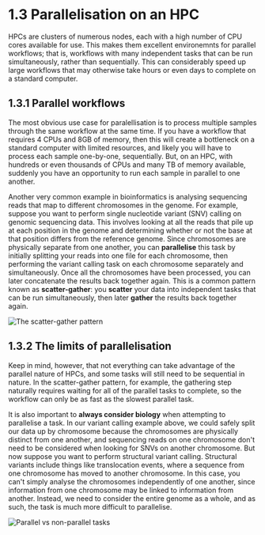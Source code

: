 # 1.3 Parallelisation on an HPC

HPCs are clusters of numerous nodes, each with a high number of CPU cores available for use. This makes them excellent environemnts for parallel workflows; that is, workflows with many independent tasks that can be run simultaneously, rather than sequentially. This can considerably speed up large workflows that may otherwise take hours or even days to complete on a standard computer.

## 1.3.1 Parallel workflows

The most obvious use case for paralellisation is to process multiple samples through the same workflow at the same time. If you have a workflow that requires 4 CPUs and 8GB of memory, then this will create a bottleneck on a standard computer with limited resources, and likely you will have to process each sample one-by-one, sequentially. But, on an HPC, with hundreds or even thousands of CPUs and many TB of memory available, suddenly you have an opportunity to run each sample in parallel to one another.

Another very common example in bioinformatics is analysing sequencing reads that map to different chromosomes in the genome. For example, suppose you want to perform single nucleotide variant (SNV) calling on genomic sequencing data. This involves looking at all the reads that pile up at each position in the genome and determining whether or not the base at that position differs from the reference genome. Since chromosomes are physically separate from one another, you can **parallelise** this task by initially splitting your reads into one file for each chromosome, then performing the variant calling task on each chromosome separately and simultaneously. Once all the chromosomes have been processed, you can later concatenate the results back together again. This is a common pattern known as **scatter-gather**: you **scatter** your data into independent tasks that can be run simultaneously, then later **gather** the results back together again.

![The scatter-gather pattern](/docs/assets/scatter_gather.png)

## 1.3.2 The limits of parallelisation

Keep in mind, however, that not everything can take advantage of the parallel nature of HPCs, and some tasks will still need to be sequential in nature. In the scatter-gather pattern, for example, the gathering step naturally requires waiting for all of the parallel tasks to complete, so the workflow can only be as fast as the slowest parallel task.

It is also important to **always consider biology** when attempting to parallelise a task. In our variant calling example above, we could safely split our data up by chromosome because the chromosomes are physically distinct from one another, and sequencing reads on one chromosome don't need to be considered when looking for SNVs on another chromosome. But now suppose you want to perform structural variant calling. Structural variants include things like translocation events, where a sequence from one chromosome has moved to another chromosome. In this case, you can't simply analyse the chromosomes independently of one another, since information from one chromosome may be linked to information from another. Instead, we need to consider the entire genome as a whole, and as such, the task is much more difficult to parallelise.

![Parallel vs non-parallel tasks](/docs/assets/parallel_non_parallel.png)